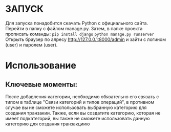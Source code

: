 # ЗАПУСК
Для запуска понадобится скачать Python с официального сайта. Перейти в папку с файлом manage.py. Затем, в папке проекта прописать команды:
```pip install django```
```python manage.py runserver```
Открыть браузер по алресу http://127.0.0.1:8000/admin и зайти с логином (user) и паролем (user). 
# Использование
## Ключевые моменты: 
 После добавления категории, необходимо обязательно его связать с типом в таблице "Связи категорий и типов операций", в противном случае вы не сможете использовать выбранную категорию для создания транзакии.
 Также, если вы создатите категорию, которая не имеет подкатегорий, вы также не сможете использовать данную категорию для создания транзакциию
 
